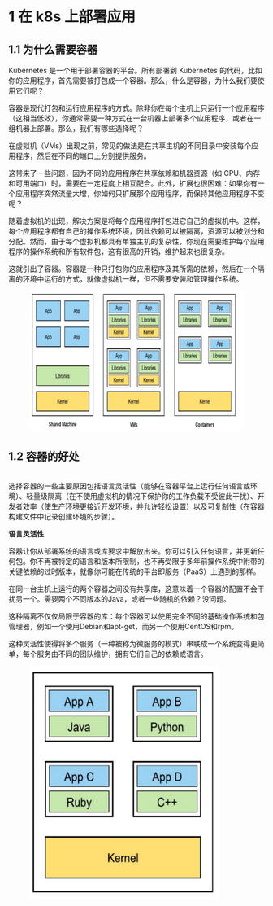 # 1 在 k8s 上部署应用

## 1.1 为什么需要容器

Kubernetes 是一个用于部署容器的平台。所有部署到 Kubernetes 的代码，比如你的应用程序，首先需要被打包成一个容器。那么，什么是容器，为什么我们要使用它们呢？

容器是现代打包和运行应用程序的方式。除非你在每个主机上只运行一个应用程序（这相当低效），你通常需要一种方式在一台机器上部署多个应用程序，或者在一组机器上部署。那么，我们有哪些选择呢？

在虚拟机（VMs）出现之前，常见的做法是在共享主机的不同目录中安装每个应用程序，然后在不同的端口上分别提供服务。

这带来了一些问题，因为不同的应用程序在共享依赖和机器资源（如 CPU、内存和可用端口）时，需要在一定程度上相互配合。此外，扩展也很困难：如果你有一个应用程序突然流量大增，你如何只扩展那个应用程序，而保持其他应用程序不变呢？

随着虚拟机的出现，解决方案是将每个应用程序打包进它自己的虚拟机中。这样，每个应用程序都有自己的操作系统环境，因此依赖可以被隔离，资源可以被划分和分配。然而，由于每个虚拟机都具有单独主机的复杂性，你现在需要维护每个应用程序的操作系统和所有软件包，这有很高的开销，维护起来也很复杂。

这就引出了容器。容器是一种只打包你的应用程序及其所需的依赖，然后在一个隔离的环境中运行的方式，就像虚拟机一样，但不需要安装和管理操作系统。

<figure><img src="../.gitbook/assets/image (9).png" alt=""><figcaption></figcaption></figure>

## 1.2 容器的好处

\
选择容器的一些主要原因包括语言灵活性（能够在容器平台上运行任何语言或环境）、轻量级隔离（在不使用虚拟机的情况下保护你的工作负载不受彼此干扰）、开发者效率（使生产环境更接近开发环境，并允许轻松设置）以及可复制性（在容器构建文件中记录创建环境的步骤）。

**语言灵活性**

容器让你从部署系统的语言或库要求中解放出来。你可以引入任何语言，并更新任何包。你不再被特定的语言和版本所限制，也不再受限于多年前操作系统中附带的关键依赖的过时版本，就像你可能在传统的平台即服务（PaaS）上遇到的那样。

在同一台主机上运行的两个容器之间没有共享库，这意味着一个容器的配置不会干扰另一个。需要两个不同版本的Java，或者一些随机的依赖？没问题。

这种隔离不仅仅局限于容器的库：每个容器可以使用完全不同的基础操作系统和包管理器，例如一个使用Debian和apt-get，而另一个使用CentOS和rpm。

这种灵活性使得将多个服务（一种被称为微服务的模式）串联成一个系统变得更简单，每个服务由不同的团队维护，拥有它们自己的依赖或语言。

<figure><img src="../.gitbook/assets/截屏2024-06-25 11.57.51.png" alt="" width="375"><figcaption></figcaption></figure>

